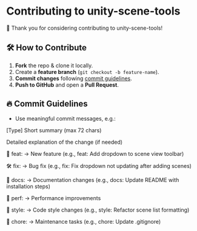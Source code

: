 # Contributing to unity-scene-tools

👋 Thank you for considering contributing to unity-scene-tools! 

## 🛠️ How to Contribute
1. **Fork** the repo & clone it locally.
2. Create a **feature branch** (`git checkout -b feature-name`).
3. **Commit changes** following [commit guidelines](#commit-guidelines).
4. **Push to GitHub** and open a **Pull Request**.

## 🔥 Commit Guidelines
- Use meaningful commit messages, e.g.:

[Type] Short summary (max 72 chars)

Detailed explanation of the change (if needed)

🎉 feat: → New feature (e.g., feat: Add dropdown to scene view toolbar)

🛠️ fix: → Bug fix (e.g., fix: Fix dropdown not updating after adding scenes)

📖 docs: → Documentation changes (e.g., docs: Update README with installation steps)

🚀 perf: → Performance improvements

🎨 style: → Code style changes (e.g., style: Refactor scene list formatting)

🧹 chore: → Maintenance tasks (e.g., chore: Update .gitignore)

